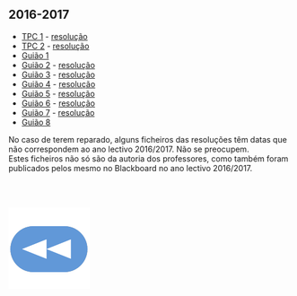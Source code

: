 ## 2016-2017
* [TPC 1](TPC1-AC.pdf) - [resolução](TPC1-AC-resolucao.pdf)
* [TPC 2](TPC2-AC.pdf) - [resolução](TPC2-AC-resolucao.pdf)
* [Guião 1](Guião-I(1).pdf)
* [Guião 2](Guião-II.pdf) - [resolução](Guiao-II-SC1516-resolucao.pdf)
* [Guião 3](Guião-III-SC0809.pdf) - [resolução](Guiao-3-r(1).pdf)
* [Guião 4](Guião-IV.pdf) - [resolução](Guião-IV-SC1516-resolucao.pdf)
* [Guião 5](Guião-V-SC0809.pdf) - [resolução](Guião-V-SC1516-resolucao.pdf)
* [Guião 6](Guião-VI-SC0809.pdf) - [resolução](Guião-VI-SC1415-r.pdf)
* [Guião 7](Guião-VII-SC1415.pdf) - [resolução](Guião-VII-SC1415-r.pdf)
* [Guião 8](Guião-VIII-SC1415.pdf)

No caso de terem reparado, alguns ficheiros das resoluções têm datas que não correspondem ao ano lectivo 2016/2017. Não se preocupem.
<br>Estes ficheiros não só são da autoria dos professores, como também foram publicados pelos mesmo no Blackboard no ano lectivo 2016/2017.

<br><br>

[![retroceder](https://github.com/David81820/Recursos-LCC/blob/main/Rewind.png)](https://david81820.github.io/Recursos-LCC/1ano/2sem/SC)
